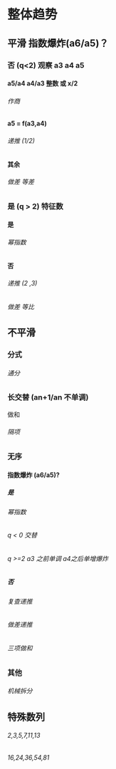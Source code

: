 
# 整体趋势

## 平滑 指数爆炸(a6/a5)？

### 否 (q<2)  观察 a3 a4 a5

#### a5/a4  a4/a3 整数 或 x/2

###### 作商
#### a5 = f(a3,a4)

###### 递推 (1/2)
#### 其余

###### 做差 等差

### 是 (q > 2)  特征数

#### 是

###### 幂指数

#### 否

###### 递推 (2 ,3)

###### 做差 等比

## 不平滑

### 分式

###### 通分
### 长交替 (an+1/an 不单调)

做和

###### 隔项

### 无序

#### 指数爆炸 (a6/a5)?

##### 是

###### 幂指数

###### q < 0 交替

###### q >=2  a3 之前单调 a4之后单增爆炸

##### 否

###### 复查递推 

###### 做差递推 

###### 三项做和


### 其他

###### 机械拆分

## 特殊数列

###### 2,3,5,7,11,13
###### 16,24,36,54,81


